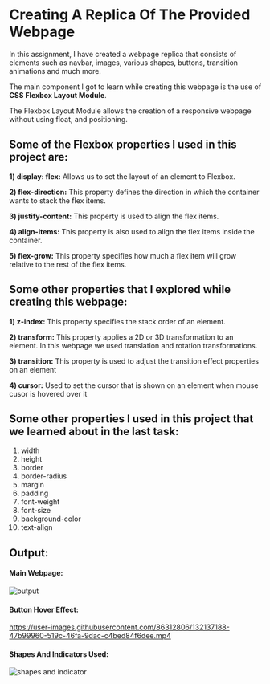 # Creating A Replica Of The Provided Webpage
In this assignment, I have created a webpage replica that consists of elements such as navbar, images, various shapes, buttons, transition animations and much more.

The main component I got to learn while creating this webpage is the use of **CSS Flexbox Layout Module**.

The Flexbox Layout Module allows the creation of a responsive webpage without using float, and positioning.

## Some of the Flexbox properties I used in this project are:

**1) display: flex:** Allows us to set the layout of an element to Flexbox.

**2) flex-direction:** This property defines the direction in which the container wants to stack the flex items.

**3) justify-content:** This property is used to align the flex items.

**4) align-items:** This property is also used to align the flex items inside the container.

**5) flex-grow:** This property specifies how much a flex item will grow relative to the rest of the flex items.

## Some other properties that I explored while creating this webpage:

**1) z-index:** This property specifies the stack order of an element.

**2) transform:** This property applies a 2D or 3D transformation to an element. In this webpage we used translation and rotation transformations.

**3) transition:** This property is used to adjust the transition effect properties on an element

**4) cursor:** Used to set the cursor that is shown on an element when mouse cusor is hovered over it

## Some other properties I used in this project that we learned about in the last task:

1) width
2) height
3) border
4) border-radius
5) margin
6) padding
7) font-weight
8) font-size
9) background-color
10) text-align

## Output:
#### Main Webpage:
![output](https://user-images.githubusercontent.com/86312806/132137452-c9bbec86-e264-4d59-9af2-53d734e602d5.png)

#### Button Hover Effect:

https://user-images.githubusercontent.com/86312806/132137188-47b99960-519c-46fa-9dac-c4bed84f6dee.mp4

#### Shapes And Indicators Used:

![shapes and indicator](https://user-images.githubusercontent.com/86312806/132137666-dffd494e-d777-438d-ba05-9b3adb122820.png)



